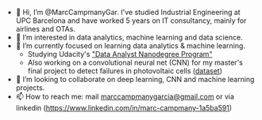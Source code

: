 - 👋 Hi, I’m @MarcCampmanyGar. I've studied Industrial Engineering at UPC Barcelona and have worked 5 years on IT consultancy, mainly for airlines and OTAs.
- 👀 I’m interested in data analytics, machine learning and data science.
- 🌱 I’m currently focused on learning data analytics & machine learning. 
    - Studying Udacity's ["Data Analyst Nanodegree Program"](https://www.udacity.com/course/data-analyst-nanodegree--nd002)
    - Also working on a convolutional neural net (CNN) for my master's final project to detect failures in photovoltaic cells ([dataset]( https://github.com/zae-bayern/elpv-dataset))
- 💞️ I’m looking to collaborate on deep learning, CNN and machine learning projects.
- 📫 How to reach me: mail marccampmanygarcia@gmail.com or via linkedin (https://www.linkedin.com/in/marc-campmany-1a5ba591)

<!---
MarcCampmanyGar/MarcCampmanyGar is a ✨ special ✨ repository because its `README.md` (this file) appears on your GitHub profile.
You can click the Preview link to take a look at your changes.
--->
